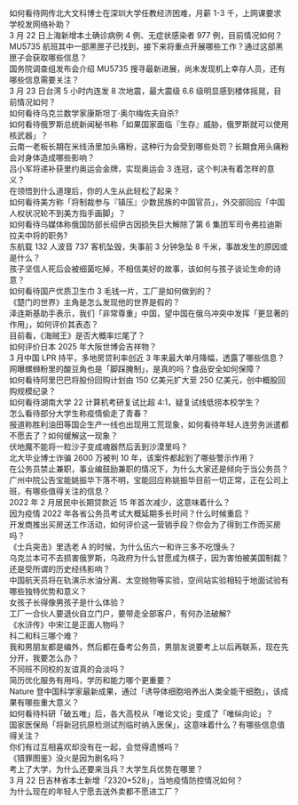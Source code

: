 如何看待网传北大文科博士在深圳大学任教经济困难，月薪 1-3 千，上网课要求学校发网络补助？  
3 月 22 日上海新增本土确诊病例 4 例、无症状感染者 977 例，目前情况如何？  
MU5735 航班其中一部黑匣子已找到，接下来将重点开展哪些工作？通过这部黑匣子会获取哪些信息？  
国务院调查组发布会介绍 MU5735 搜寻最新进展，尚未发现机上幸存人员，还有哪些信息需要关注？  
3 月 23 日台湾 5 小时内连发 8 次地震，最大震级 6.6 级明显感到楼体摇晃，目前情况如何？  
如何看待乌克兰数学家康斯坦丁·奥尔梅佐夫自杀?  
如何看待俄罗斯总统新闻秘书称「如果国家面临『生存』威胁，俄罗斯就可以使用核武器」？  
云南一老板长期在米线汤里加头痛粉，这种行为会受到哪些处罚？长期食用头痛粉会对身体造成哪些影响？  
吕小军将递补获里约奥运会金牌，实现奥运会 3 连冠，这个判决有着怎样的意义？  
在领悟到什么道理后，你的人生从此轻松了起来？  
如何看待美方称「将制裁参与『镇压』少数民族的中国官员」，外交部回应「中国人权状况轮不到美方指手画脚」？  
如何看待乌媒体称俄国防部长绍伊古因损失巨大解除了第 6 集团军司令弗拉迪斯拉夫中将的职务?  
东航载 132 人波音 737 客机坠毁，失事前 3 分钟急坠 8 千米，事故发生的原因或是什么？  
孩子坚信人死后会被细菌吃掉，不相信美好的故事，该如何与孩子谈论生命的诗意？  
如何看待国产优质卫生巾 3 毛钱一片，工厂是如何做到的？  
《楚门的世界》主角是怎么发现他的世界是假的？  
泽连斯基助手表示，我们「非常尊重」中国，望中国在俄乌冲突中发挥「更显著的作用」，如何评价其表态？  
目前看，《海贼王》是否大概率烂尾了？  
如何评价日本 2025 年大阪世博会吉祥物？  
3 月中国 LPR 持平，多地房贷利率创近 3 年来最大单月降幅，透露了哪些信息？  
网曝螺蛳粉里的酸豆角也是「脚踩腌制」，是真的吗？食品安全如何保障？  
如何看待阿里巴巴将股份回购计划由 150 亿美元扩大至 250 亿美元，创中概股回购规模纪录？  
如何看待湖南大学 22 计算机考研复试比超 4:1，疑复试线低捞本校学生？  
怎么看待部分大学生称疫情偷走了青春？  
报道称胜利油田等国企生产一线也出现用工荒现象，如何看待年轻人连劳务派遣都不愿去了？如何缓解这一现象？  
伏地魔不能将一粒沙子变成魂器然后丢到沙漠里吗？  
北大毕业博士诈骗 2600 万被判 10 年，该案件都起到了哪些警示作用？  
在公务员禁止兼职，事业编鼓励兼职的情况下，为什么大家还是倾向于当公务员？  
广州中院公告宝能姚振华下落不明，宝能回应称姚振华目前一切正常，正在公司上班，有哪些值得关注的信息？  
2022 年 2 月居民中长期贷款近 15 年首次减少，这意味着什么？  
因为疫情 2022 年各省公务员考试大概延期多长时间？什么时候重启？  
开发商推出买房送工作活动，如何评价这一营销手段？你会为了得到工作而买房吗？  
《士兵突击》里选老 A 的时候，为什么伍六一和许三多不吃馒头？  
乌克兰本可不去损害俄罗斯，乌政府为什么甘愿成为棋子，因为害怕被美国制裁？还是受所谓的历史经纬影响？  
中国航天员将在轨演示水油分离、太空抛物等实验，空间站实验相较于地面试验有哪些独特优势和意义？  
女孩子长得像男孩子是什么体验？  
工厂一合伙人要退伙自立门户，要带走全部客户，有何办法破解?  
《水浒传》中宋江是正面人物吗？  
科二和科三哪个难？  
我和男朋友都是编外，然后都在备考公务员，男朋友说要考上以后再联系，现在先分开，我要怎么办？  
不同班不同校的友谊真的会淡吗？  
简历优化服务有用吗，学历和能力哪个更重要？  
Nature 登中国科学家最新成果，通过「诱导体细胞培养出人类全能干细胞」，该成果有哪些重大意义？  
如何看待科研「破五唯」后，各大高校从「唯论文论」变成了「唯纵向论」？  
国家医保局「将新冠抗原检测试剂临时纳入医保」，这意味着什么？有哪些信息值得关注？  
你们有过互相喜欢却没有在一起，会觉得遗憾吗？  
《猎罪图鉴》没火是因为剧名吗？  
考上了大学，为什么还要来当兵？大学生兵优势在哪里？  
3 月 22 日吉林省本土新增「2320+528」，当地疫情防控情况如何？  
为什么现在的年轻人宁愿去送外卖都不愿进工厂？  

